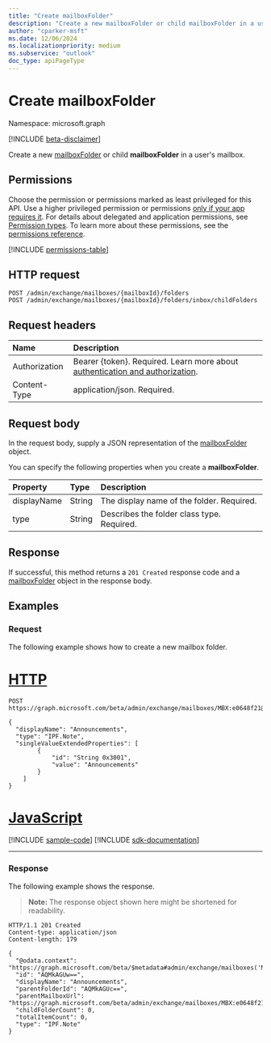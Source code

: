 ```yaml
---
title: "Create mailboxFolder"
description: "Create a new mailboxFolder or child mailboxFolder in a user's mailbox."
author: "cparker-msft"
ms.date: 12/06/2024
ms.localizationpriority: medium
ms.subservice: "outlook"
doc_type: apiPageType
---
```


# Create mailboxFolder

Namespace: microsoft.graph

[!INCLUDE [beta-disclaimer](../../includes/beta-disclaimer.md)]

Create a new [mailboxFolder](../resources/mailboxfolder.md) or child **mailboxFolder** in a user's mailbox.

## Permissions

Choose the permission or permissions marked as least privileged for this API. Use a higher privileged permission or permissions [only if your app requires it](/graph/permissions-overview#best-practices-for-using-microsoft-graph-permissions). For details about delegated and application permissions, see [Permission types](/graph/permissions-overview#permission-types). To learn more about these permissions, see the [permissions reference](/graph/permissions-reference).

<!-- { "blockType": "permissions", "name": "mailbox_post_folders" } -->
[!INCLUDE [permissions-table](../includes/permissions/mailbox-post-folders-permissions.md)]

## HTTP request

<!-- {
  "blockType": "ignored"
}
-->
``` http
POST /admin/exchange/mailboxes/{mailboxId}/folders
POST /admin/exchange/mailboxes/{mailboxId}/folders/inbox/childFolders
```

## Request headers

|Name|Description|
|:---|:---|
|Authorization|Bearer {token}. Required. Learn more about [authentication and authorization](/graph/auth/auth-concepts).|
|Content-Type|application/json. Required.|

## Request body

In the request body, supply a JSON representation of the [mailboxFolder](../resources/mailboxfolder.md) object.

You can specify the following properties when you create a **mailboxFolder**.

|Property|Type|Description|
|:---|:---|:---|
|displayName|String|The display name of the folder. Required.|
|type|String|Describes the folder class type. Required.|

## Response

If successful, this method returns a `201 Created` response code and a [mailboxFolder](../resources/mailboxfolder.md) object in the response body.

## Examples

### Request

The following example shows how to create a new mailbox folder.
# [HTTP](#tab/http)
<!-- {
  "blockType": "request",
  "name": "create_mailboxfolder_from_",
  "sampleKeys": ["MBX:e0648f21@aab09c93"]
}
-->
``` http
POST https://graph.microsoft.com/beta/admin/exchange/mailboxes/MBX:e0648f21@aab09c93/folders

{
  "displayName": "Announcements",
  "type": "IPF.Note",
  "singleValueExtendedProperties": [
        {
            "id": "String 0x3001",
            "value": "Announcements"
        }
    ]
}
```

# [JavaScript](#tab/javascript)
[!INCLUDE [sample-code](../includes/snippets/javascript/create-mailboxfolder-from--javascript-snippets.md)]
[!INCLUDE [sdk-documentation](../includes/snippets/snippets-sdk-documentation-link.md)]

---

### Response

The following example shows the response.
>**Note:** The response object shown here might be shortened for readability.
<!-- {
  "blockType": "response",
  "truncated": true,
  "@odata.type": "microsoft.graph.mailboxFolder"
}
-->
``` http
HTTP/1.1 201 Created
Content-type: application/json
Content-length: 179

{
  "@odata.context": "https://graph.microsoft.com/beta/$metadata#admin/exchange/mailboxes('MBX%3A73c326ef%402829ab8a')/folders/$entity",
  "id": "AQMkAGUw==",
  "displayName": "Announcements",
  "parentFolderId": "AQMkAGUc==",
  "parentMailboxUrl": "https://graph.microsoft.com/beta/admin/exchange/mailboxes/MBX:e0648f21@aab09c93",
  "childFolderCount": 0,
  "totalItemCount": 0,
  "type": "IPF.Note"
}
```
